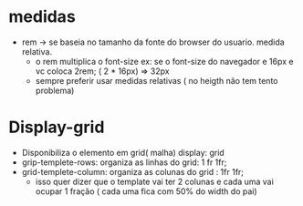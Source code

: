 # medidas

  - rem -> se baseia no tamanho da fonte do browser do usuario. medida relativa.
    - o rem multiplica o font-size
      ex: se o font-size do navegador e 16px e vc coloca 2rem;
        ( 2 * 16px) => 32px
    - sempre preferir usar medidas relativas ( no heigth não tem tento problema)

# Display-grid

 - Disponibiliza o elemento em grid( malha)
   display: grid
  - grip-templete-rows: organiza as linhas do grid: 1 fr 1fr;
  - grid-templete-column: organiza as colunas do grid : 1fr 1fr;
    - isso quer dizer que o template vai ter 2 colunas e cada uma vai ocupar 1 fração ( cada uma fica com 50% do width do pai)

